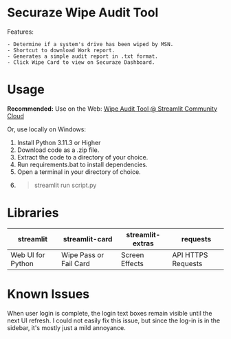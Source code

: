 # Securaze Wipe Audit Tool
Features:

	- Determine if a system's drive has been wiped by MSN.
    - Shortcut to download Work report.
    - Generates a simple audit report in .txt format.
    - Click Wipe Card to view on Securaze Dashboard.


# Usage
**Recommended:**
Use on the Web:
[Wipe Audit Tool @ Streamlit Community Cloud](https://wipecheck.streamlit.app/)

Or, use locally on Windows:

 1. Install Python 3.11.3 or Higher
 2. Download code as a .zip file.
 3. Extract the code to a directory of your choice.
 4. Run requirements.bat to install dependencies.
 5. Open a terminal in your directory of choice.
 6. > streamlit run script.py

# Libraries
|streamlit|streamlit-card|streamlit-extras|requests|
|--|--|--|--|
|Web UI for Python|Wipe Pass or Fail Card|Screen Effects| API HTTPS Requests|
# Known Issues
When user login is complete, the login text boxes remain visible until the next UI refresh. I could not easily fix this issue, but since the log-in is in the sidebar, it's mostly just a mild annoyance.